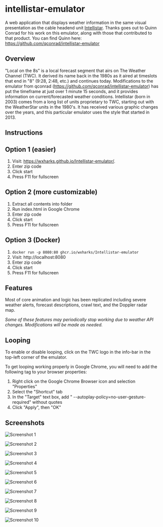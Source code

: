 # intellistar-emulator
A web application that displays weather information in the same visual presentation as the cable headend unit [Intellistar](https://en.wikipedia.org/wiki/IntelliStar). Thanks goes out to Quinn Conrad for his work on this emulator, along with those that contributed to that product. You can find Quinn here: https://github.com/qconrad/intellistar-emulator

## Overview
"Local on the 8s" is a local forecast segment that airs on The Weather Channel (TWC). It derived its name back in the 1980s as it aired at timeslots that end in "8" (9:28, 2:48, etc.) and continues today. Modifications to the emulator from qconrad (https://github.com/qconrad/intellistar-emulator) has put the timeframe at just over 1 minute 15 seconds, and it provides information on current/forecasted weather conditions. Intellistar (born in 2003) comes from a long list of units proprietary to TWC, starting out with the WeatherStar units in the 1980's. It has received various graphic changes over the years, and this particular emulator uses the style that started in 2013.

## Instructions
## Option 1 (easier)
1. Visit: https://wxharks.github.io/Intellistar-emulator/.
2. Enter zip code
3. Click start
4. Press F11 for fullscreen

## Option 2 (more customizable)
1. Extract all contents into folder
2. Run index.html in Google Chrome
3. Enter zip code
4. Click start
5. Press F11 for fullscreen

## Option 3 (Docker)
1. `docker run -p 8080:80 ghcr.io/wxharks/Intellistar-emulator`
2. Visit: http://localhost:8080
3. Enter zip code
4. Click start
5. Press F11 for fullscreen

## Features
Most of core animation and logic has been replicated including severe weather alerts, forecast descriptions, crawl text, and the Doppler radar map.

*Some of these features may periodically stop working due to weather API changes. Modifications will be made as needed.*

## Looping
To enable or disable looping, click on the TWC logo in the info-bar in the top-left corner of the emulator.

To get looping working properly in Google Chrome, you will need to add the following tag to your browser properties:
1. Right click on the Google Chrome Browser icon and selection "Properties"
2. Select the "Shortcut" tab
3. In the "Target" text box, add " --autoplay-policy=no-user-gesture-required" without quotes
4. Click "Apply", then "OK"

## Screenshots
![Screenshot 1](/screenshots/1.png)

![Screenshot 2](/screenshots/2.png)

![Screenshot 3](/screenshots/3.png)

![Screenshot 4](/screenshots/4.png)

![Screenshot 5](/screenshots/5.png)

![Screenshot 6](/screenshots/6.png)

![Screenshot 7](/screenshots/7.png)

![Screenshot 8](/screenshots/8.png)

![Screenshot 9](/screenshots/9.png)

![Screenshot 10](/screenshots/10.png)
